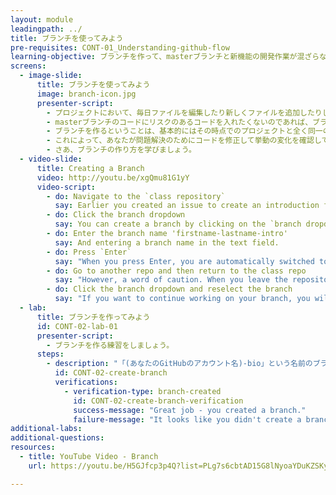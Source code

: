 ```yaml
---
layout: module
leadingpath: ../
title: ブランチを使ってみよう
pre-requisites: CONT-01_Understanding-github-flow
learning-objective: ブランチを作って、masterブランチと新機能の開発作業が混ざらないようにしよう。
screens:
  - image-slide:
      title: ブランチを使ってみよう
      image: branch-icon.jpg
      presenter-script:
        - プロジェクトにおいて、毎日ファイルを編集したり新しくファイルを追加したりしていると思います。
        - masterブランチのコードにリスクのあるコードを入れたくないのであれば、ブランチを作る必要があります。
        - ブランチを作るということは、基本的にはその時点でのプロジェクトと全く同一のコピーをmasterブランチと完全に切り端された形で作ることになります。
        - これによって、あなたが問題解決のためにコードを修正して挙動の変化を確認している時でも、masterブランチのコードを変更することなくそのまま維持しておくことができます。
        - さあ、ブランチの作り方を学びましょう。
  - video-slide:
      title: Creating a Branch
      video: http://youtu.be/xgQmu81G1yY
      video-script:
        - do: Navigate to the `class repository`
          say: Earlier you created an issue to create an introduction file. Let's create a branch that you will use to add your file.
        - do: Click the branch dropdown
          say: You can create a branch by clicking on the `branch dropdown`.
        - do: Enter the branch name 'firstname-lastname-intro'
          say: And entering a branch name in the text field.
        - do: Press `Enter`
          say: "When you press Enter, you are automatically switched to the `firstname-lastname-intro` branch. Now, any changes you make to the files in the repository will be applied to this new branch."
        - do: Go to another repo and then return to the class repo
          say: "However, a word of caution. When you leave the repository and come back, notice that GitHub automatically assumes you want to see the items on the master branch."
        - do: Click the branch dropdown and reselect the branch
          say: "If you want to continue working on your branch, you will need to reselect it using the branch dropdown. Now you are ready to create your own branch and start adding some commits."
  - lab:
      title: ブランチを作ってみよう
      id: CONT-02-lab-01
      presenter-script:
        - ブランチを作る練習をしましょう。
      steps:
        - description: "「(あなたのGitHubのアカウント名)-bio」という名前のブランチを作ってみましょう。"
          id: CONT-02-create-branch
          verifications:
            - verification-type: branch-created
              id: CONT-02-create-branch-verification
              success-message: "Great job - you created a branch."
              failure-message: "It looks like you didn't create a branch. Want to try again?"
additional-labs:
additional-questions:
resources:
  - title: YouTube Video - Branch
    url: https://youtu.be/H5GJfcp3p4Q?list=PLg7s6cbtAD15G8lNyoaYDuKZSKyJrgwB-

---
```

